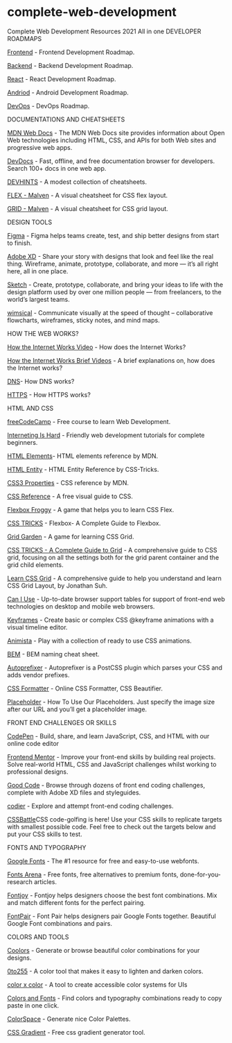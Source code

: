 # complete-web-development
Complete Web Development Resources 2021 All in one
DEVELOPER ROADMAPS

[Frontend](https://roadmap.sh/frontend)  - Frontend Development Roadmap.

[Backend](https://roadmap.sh/backend)  - Backend Development Roadmap.

[React](https://roadmap.sh/react) - React Development Roadmap.

[Andriod](https://roadmap.sh/android)  - Android Development Roadmap.

[DevOps](https://roadmap.sh/devops) - DevOps Roadmap.

DOCUMENTATIONS AND CHEATSHEETS

[MDN Web Docs](https://developer.mozilla.org/en-US/) - The MDN Web Docs site provides information about Open Web technologies including HTML, CSS, and APIs for both Web sites and progressive web apps.

[DevDocs](https://devdocs.io/) - Fast, offline, and free documentation browser for developers. Search 100+ docs in one web app.

[DEVHINTS](https://devhints.io/) - A modest collection of cheatsheets.

[FLEX - Malven](https://flexbox.malven.co/) - A visual cheatsheet for CSS flex layout.

[GRID - Malven](https://grid.malven.co/) - A visual cheatsheet for CSS grid layout.

DESIGN TOOLS

[Figma](https://www.figma.com/) - Figma helps teams create, test, and ship better designs from start to finish.

[Adobe XD](https://www.adobe.com/in/products/xd.html) - Share your story with designs that look and feel like the real thing. Wireframe, animate, prototype, collaborate, and more — it’s all right here, all in one place.

[Sketch](https://www.sketch.com/) - Create, prototype, collaborate, and bring your ideas to life with the design platform used by over one million people — from freelancers, to the world’s largest teams.

[wimsical](https://whimsical.com/) - Communicate visually at the speed of thought – collaborative flowcharts, wireframes, sticky notes, and mind maps.

HOW THE WEB WORKS?

[
How the Internet Works Video](https://www.youtube.com/watch?v=x3c1ih2NJEg) - How does the Internet Works?

[
How the Internet Works Brief Videos](https://www.youtube.com/playlist?list=PLzdnOPI1iJNfMRZm5DDxco3UdsFegvuB7) - A brief explanations on, how does the Internet works?


[DNS](https://howdns.works/)- How DNS works?

[HTTPS](https://howhttps.works/) - How HTTPS works?

HTML AND CSS

[freeCodeCamp](https://www.freecodecamp.org/learn/) - Free course to learn Web Development.

[Interneting Is Hard](https://www.internetingishard.com/) - Friendly web development tutorials for complete beginners.

[HTML Elements](https://developer.mozilla.org/en-US/docs/Web/HTML/Element)- HTML elements reference by MDN.

[HTML Entity](https://css-tricks.com/snippets/html/glyphs/) - HTML Entity Reference by CSS-Tricks.

[CSS3 Properties](https://developer.mozilla.org/en-US/docs/Web/CSS/Reference) - CSS reference by MDN.

[CSS Reference](https://cssreference.io/) - A free visual guide to CSS.

[Flexbox Froggy](https://flexboxfroggy.com/) - A game that helps you to learn CSS Flex.

[CSS TRICKS](https://css-tricks.com/snippets/css/a-guide-to-flexbox/) - Flexbox- A Complete Guide to Flexbox.

[Grid Garden](https://cssgridgarden.com/) - A game for learning CSS Grid.

[CSS TRICKS - A Complete Guide to Grid](https://css-tricks.com/snippets/css/complete-guide-grid/) - A comprehensive guide to CSS grid, focusing on all the settings both for the grid parent container and the grid child elements.

[Learn CSS Grid](https://learncssgrid.com/) - A comprehensive guide to help you understand and learn CSS Grid Layout, by Jonathan Suh.

[Can I Use](https://caniuse.com/) - Up-to-date browser support tables for support of front-end web technologies on desktop and mobile web browsers.

[Keyframes](https://keyframes.app/) - Create basic or complex CSS @keyframe animations with a visual timeline editor.

[Animista](https://animista.net/) - Play with a collection of ready to use CSS animations.

[BEM](https://9elements.com/bem-cheat-sheet/) - BEM naming cheat sheet.

[Autoprefixer](https://autoprefixer.github.io/) - Autoprefixer is a PostCSS plugin which parses your CSS and adds vendor prefixes.

[CSS Formatter](https://www.cleancss.com/css-beautify/) - Online CSS Formatter, CSS Beautifier.

[Placeholder](https://placeholder.com/) - How To Use Our Placeholders. Just specify the image size after our URL and you’ll get a placeholder image.

FRONT END CHALLENGES OR SKILLS

[CodePen](https://codepen.io/) - Build, share, and learn JavaScript, CSS, and HTML with our online code editor

[Frontend Mentor](https://www.frontendmentor.io/) - Improve your front-end skills by building real projects. Solve real-world HTML, CSS and JavaScript challenges whilst working to professional designs.

[Good Code](https://www.codewell.cc/)  - Browse through dozens of front end coding challenges, complete with Adobe XD files and styleguides.

[codier](https://codier.io/)  - Explore and attempt front-end coding challenges.

[
CSSBattle](https://cssbattle.dev/)CSS code-golfing is here! Use your CSS skills to replicate targets with smallest possible code. Feel free to check out the targets below and put your CSS skills to test.

FONTS AND TYPOGRAPHY

[Google Fonts](https://fonts.google.com/) - The #1 resource for free and easy-to-use webfonts.

[Fonts Arena](https://fontsarena.com/) - Free fonts, free alternatives to premium fonts, done-for-you-research articles.

[Fontjoy](https://fontjoy.com/) - Fontjoy helps designers choose the best font combinations. Mix and match different fonts for the perfect pairing.

[FontPair](https://www.fontpair.co/) - Font Pair helps designers pair Google Fonts together. Beautiful Google Font combinations and pairs.

COLORS AND TOOLS

[Coolors](https://coolors.co/) - Generate or browse beautiful color combinations for your designs.

[0to255](https://0to255.com/) - A color tool that makes it easy to lighten and darken colors.

[color x color](https://colorcolor.in/) - A tool to create accessible color systems for UIs

[Colors and Fonts](https://www.colorsandfonts.com/) - Find colors and typography combinations ready to copy paste in one click.

[ColorSpace](https://mycolor.space/) - Generate nice Color Palettes.

[CSS Gradient](https://cssgradient.io/) - Free css gradient generator tool.
